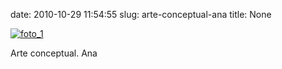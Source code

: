 date: 2010-10-29 11:54:55
slug: arte-conceptual-ana
title: None

[![foto_1][1]][1]

Arte conceptual. Ana

[1]: file:///Users/jjdenis/jjdenis.github.com/static/2010-10-29-arte-conceptual-ana_foto1.png

